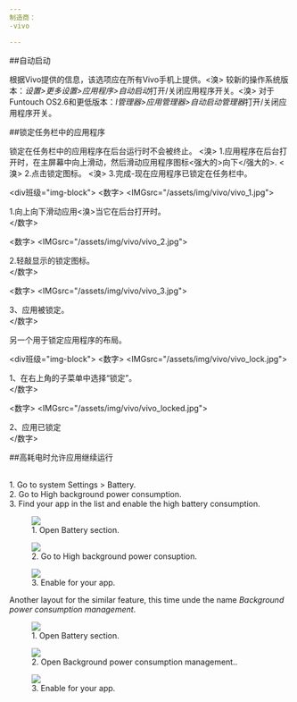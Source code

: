 ```yaml
---
制造商：
-vivo

---
```



##自动启动

根据Vivo提供的信息，该选项应在所有Vivo手机上提供。<溴>
较新的操作系统版本：*设置>更多设置>应用程序>自动启动*打开/关闭应用程序开关。<溴>
对于Funtouch OS2.6和更低版本：*I管理器>应用管理器>自动启动管理器*打开/关闭应用程序开关。

##锁定任务栏中的应用程序

锁定在任务栏中的应用程序在后台运行时不会被终止。
<溴>
1.应用程序在后台打开时，在主屏幕中向上滑动，然后滑动应用程序图标<强大的>向下</强大的>.
<溴>
2.点击锁定图标。
<溴>
3.完成-现在应用程序已锁定在任务栏中。

<div班级="img-block">
  <数字>
    <IMGsrc="/assets/img/vivo/vivo_1.jpg">
    <figcaption>1.向上向下滑动应用<溴>当它在后台打开时。</figcaption>
  </数字>

  <数字>
    <IMGsrc="/assets/img/vivo/vivo_2.jpg">
    <figcaption>2.轻敲显示的锁定图标。</figcaption>
  </数字>

  <数字>
    <IMGsrc="/assets/img/vivo/vivo_3.jpg">
    <figcaption>3、应用被锁定。</figcaption>
  </数字>

</div>

另一个用于锁定应用程序的布局。

<div班级="img-block">
  <数字>
    <IMGsrc="/assets/img/vivo/vivo_lock.jpg">
    <figcaption>1、在右上角的子菜单中选择“锁定”。</figcaption>
  </数字>

  <数字>
    <IMGsrc="/assets/img/vivo/vivo_locked.jpg">
    <figcaption>2、应用已锁定</figcaption>
  </数字>

</div>

##高耗电时允许应用继续运行

<br>
1. Go to system Settings > Battery.
<br>
2. Go to High background power consumption.
<br>
3. Find your app in the list and enable the high battery consumption.

<div class="img-block">
  <figure>
    <img src="/assets/img/vivo/vivo_4.jpg">
    <figcaption>1. Open Battery section.</figcaption>
  </figure>

  <figure>
    <img src="/assets/img/vivo/vivo_5.jpg">
    <figcaption>2. Go to High background power consuption.</figcaption>
  </figure>

  <figure>
    <img src="/assets/img/vivo/vivo_6.jpg">
    <figcaption>3. Enable for your app.</figcaption>
  </figure>

</div>

Another layout for the similar feature, this time unde the name *Background power consumption management*.

<div class="img-block">
  <figure>
    <img src="/assets/img/vivo/vivo_battery_1.jpg">
    <figcaption>1. Open Battery section.</figcaption>
  </figure>

  <figure>
    <img src="/assets/img/vivo/vivo_battery_2.jpg">
    <figcaption>2. Open Background power consumption management..</figcaption>
  </figure>

  <figure>
    <img src="/assets/img/vivo/vivo_battery_3.jpg">
    <figcaption>3. Enable for your app.</figcaption>
  </figure>

</div>
